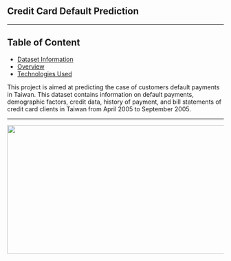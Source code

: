 ## Credit Card Default Prediction

--------------------------------------------
## Table of Content

  * [Dataset Information](#dataset-information)
  * [Overview](#overview)
  * [Technologies Used](#technologies-used)

This project is aimed at predicting the case of customers default payments in Taiwan.
This dataset contains information on default payments, demographic factors, credit data, history of payment, and bill statements of credit card clients in Taiwan from April 2005 to September 2005.

---------------------------------------------------------------------------------------------------------------------------------------------------------------------------------
<img target="_blank" src="https://www.google.com/url?sa=i&url=https%3A%2F%2Fnews.mit.edu%2F2018%2Fmachine-learning-financial-credit-card-fraud-0920&psig=AOvVaw2JyP5xAOb9_LKUeFuLfXqL&ust=1636735552214000&source=images&cd=vfe&ved=0CAsQjRxqFwoTCIjZgZ3hkPQCFQAAAAAdAAAAABAD.png" width=1000; height=300>
